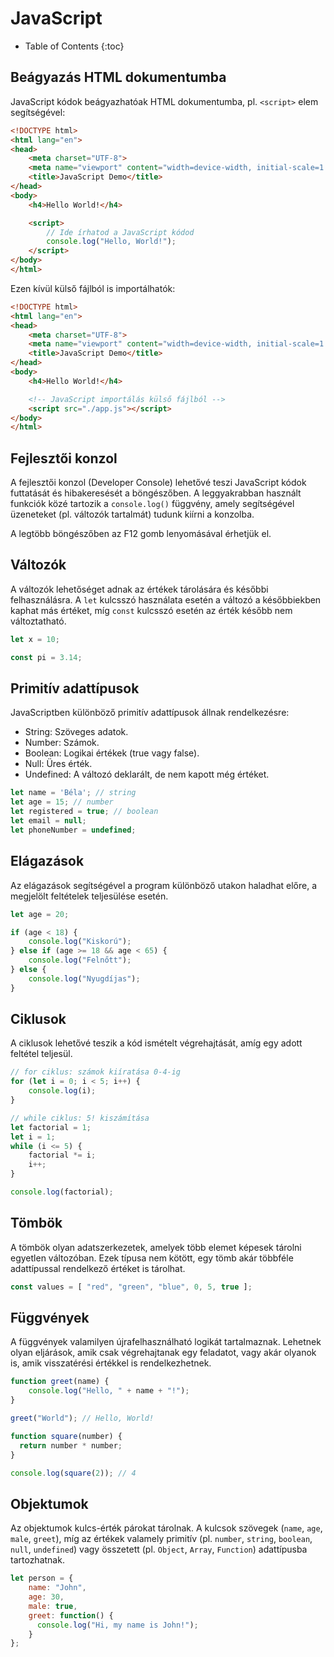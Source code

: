 # JavaScript

* Table of Contents
{:toc}

<!--
- beágyazás HTML dokumentumba
- fejlesztői konzol
- változók (deklaráció, értékadás, konstans érték)
- primitív adattípusok (string, number, boolean, null, undefined)
- elágazások, ciklusok
- tömbök
- függvények
- objektumok
-->

## Beágyazás HTML dokumentumba

JavaScript kódok beágyazhatóak HTML dokumentumba, pl. `<script>` elem segítségével:

```html
<!DOCTYPE html>
<html lang="en">
<head>
    <meta charset="UTF-8">
    <meta name="viewport" content="width=device-width, initial-scale=1.0">
    <title>JavaScript Demo</title>
</head>
<body>
    <h4>Hello World!</h4>

    <script>
        // Ide írhatod a JavaScript kódod
        console.log("Hello, World!");
    </script>
</body>
</html>
```

Ezen kívül külső fájlból is importálhatók:

```html
<!DOCTYPE html>
<html lang="en">
<head>
    <meta charset="UTF-8">
    <meta name="viewport" content="width=device-width, initial-scale=1.0">
    <title>JavaScript Demo</title>
</head>
<body>
    <h4>Hello World!</h4>

    <!-- JavaScript importálás külső fájlból -->
    <script src="./app.js"></script>
</body>
</html>
```

## Fejlesztői konzol

A fejlesztői konzol (Developer Console) lehetővé teszi JavaScript kódok futtatását és hibakeresését a böngészőben.
A leggyakrabban használt funkciók közé tartozik a `console.log()` függvény, amely segítségével üzeneteket (pl. változók tartalmát) tudunk kiírni a konzolba.

A legtöbb böngészőben az F12 gomb lenyomásával érhetjük el.

## Változók

A változók lehetőséget adnak az értékek tárolására és későbbi felhasználásra.
A `let` kulcsszó használata esetén a változó a későbbiekben kaphat más értéket, míg `const` kulcsszó esetén az érték később nem változtatható.

```javascript
let x = 10;

const pi = 3.14;
```

## Primitív adattípusok
JavaScriptben különböző primitív adattípusok állnak rendelkezésre:

- String: Szöveges adatok.
- Number: Számok.
- Boolean: Logikai értékek (true vagy false).
- Null: Üres érték.
- Undefined: A változó deklarált, de nem kapott még értéket.

```js
let name = 'Béla'; // string
let age = 15; // number
let registered = true; // boolean
let email = null;
let phoneNumber = undefined;
```

## Elágazások

Az elágazások segítségével a program különböző utakon haladhat előre, a megjelölt feltételek teljesülése esetén.

```js
let age = 20;

if (age < 18) {
    console.log("Kiskorú");
} else if (age >= 18 && age < 65) {
    console.log("Felnőtt");
} else {
    console.log("Nyugdíjas");
}
```

## Ciklusok

A ciklusok lehetővé teszik a kód ismételt végrehajtását, amíg egy adott feltétel teljesül.

```javascript
// for ciklus: számok kiíratása 0-4-ig
for (let i = 0; i < 5; i++) {
    console.log(i);
}

// while ciklus: 5! kiszámítása
let factorial = 1;
let i = 1;
while (i <= 5) {
    factorial *= i;
    i++;
}

console.log(factorial);
```

## Tömbök

A tömbök olyan adatszerkezetek, amelyek több elemet képesek tárolni egyetlen változóban.
Ezek típusa nem kötött, egy tömb akár többféle adattípussal rendelkező értéket is tárolhat.

```js
const values = [ "red", "green", "blue", 0, 5, true ];
```

## Függvények

A függvények valamilyen újrafelhasználható logikát tartalmaznak.
Lehetnek olyan eljárások, amik csak végrehajtanak egy feladatot, vagy akár olyanok is, amik visszatérési értékkel is rendelkezhetnek.

```javascript
function greet(name) {
    console.log("Hello, " + name + "!");
}

greet("World"); // Hello, World!

function square(number) {
  return number * number;
}

console.log(square(2)); // 4
```

## Objektumok

Az objektumok kulcs-érték párokat tárolnak. A kulcsok szövegek (`name`, `age`, `male`, `greet`), míg az értékek valamely primitív (pl. `number`, `string`, `boolean`, `null`, `undefined`) vagy összetett (pl. `Object`, `Array`, `Function`) adattípusba tartozhatnak.

```javascript
let person = {
    name: "John",
    age: 30,
    male: true,
    greet: function() {
      console.log("Hi, my name is John!");
    }
};
```
